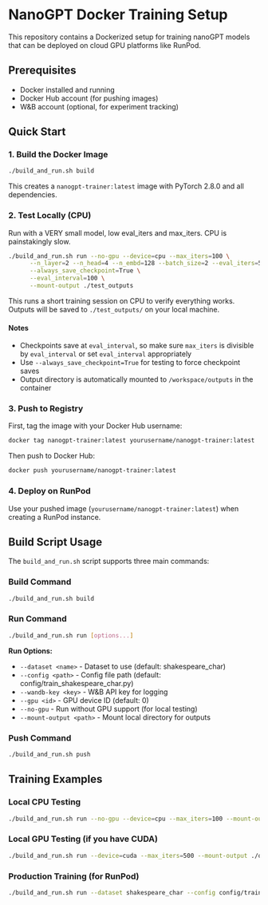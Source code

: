 # NanoGPT Docker Training Setup

This repository contains a Dockerized setup for training nanoGPT models that can be deployed on cloud GPU platforms like RunPod.

## Prerequisites

- Docker installed and running
- Docker Hub account (for pushing images)
- W&B account (optional, for experiment tracking)

## Quick Start

### 1. Build the Docker Image

```bash
./build_and_run.sh build
```

This creates a `nanogpt-trainer:latest` image with PyTorch 2.8.0 and all dependencies.

### 2. Test Locally (CPU)

Run with a VERY small model, low eval_iters and max_iters.
CPU is painstakingly slow.

```bash
./build_and_run.sh run --no-gpu --device=cpu --max_iters=100 \
      --n_layer=2 --n_head=4 --n_embd=128 --batch_size=2 --eval_iters=5 \
      --always_save_checkpoint=True \
      --eval_interval=100 \
      --mount-output ./test_outputs
```

This runs a short training session on CPU to verify everything works. Outputs will be saved to `./test_outputs/` on your local machine.

#### Notes
- Checkpoints save at `eval_interval`, so make sure `max_iters` is divisible by `eval_interval` or set `eval_interval` appropriately
- Use `--always_save_checkpoint=True` for testing to force checkpoint saves
- Output directory is automatically mounted to `/workspace/outputs` in the container

### 3. Push to Registry

First, tag the image with your Docker Hub username:

```bash
docker tag nanogpt-trainer:latest yourusername/nanogpt-trainer:latest
```

Then push to Docker Hub:

```bash
docker push yourusername/nanogpt-trainer:latest
```

### 4. Deploy on RunPod

Use your pushed image (`yourusername/nanogpt-trainer:latest`) when creating a RunPod instance.

## Build Script Usage

The `build_and_run.sh` script supports three main commands:

### Build Command
```bash
./build_and_run.sh build
```

### Run Command
```bash
./build_and_run.sh run [options...]
```

**Run Options:**
- `--dataset <name>` - Dataset to use (default: shakespeare_char)
- `--config <path>` - Config file path (default: config/train_shakespeare_char.py)
- `--wandb-key <key>` - W&B API key for logging
- `--gpu <id>` - GPU device ID (default: 0)
- `--no-gpu` - Run without GPU support (for local testing)
- `--mount-output <path>` - Mount local directory for outputs

### Push Command
```bash
./build_and_run.sh push
```

## Training Examples

### Local CPU Testing
```bash
./build_and_run.sh run --no-gpu --device=cpu --max_iters=100 --mount-output ./test_outputs
```

### Local GPU Testing (if you have CUDA)
```bash
./build_and_run.sh run --device=cuda --max_iters=500 --mount-output ./outputs
```

### Production Training (for RunPod)
```bash
./build_and_run.sh run --dataset shakespeare_char --config config/train_shakespeare_char.py --wandb-key YOUR_KEY --max_iters=5000
```

